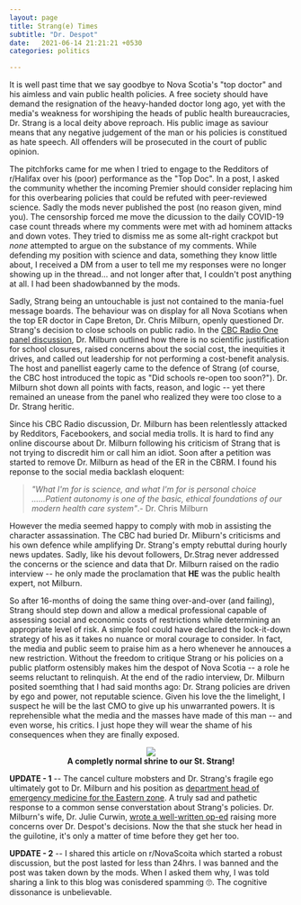 ```yaml
---
layout: page
title: Strang(e) Times
subtitle: "Dr. Despot"
date:   2021-06-14 21:21:21 +0530
categories: politics

---
```


It is well past time that we say goodbye to Nova Scotia's "top doctor" and his aimless and vain public health policies.
A free society should have demand the resignation of the heavy-handed doctor long ago, yet with the media's weakness for
worshiping the heads of public health bureaucracies, Dr. Strang is a local deity above reproach. His public image as saviour means that any
negative judgement of the man or his policies is constitued as hate speech. All offenders will be prosecuted in the court of public opinion.

The pitchforks came for me when I tried to engage to the Redditors of r/Halifax over his (poor) performance as the "Top Doc". In a post, I asked the community whether the incoming Premier should consider replacing him for this overbearing policies that could be refuted with peer-reviewed science. Sadly the mods never published the post (no reason given, mind you). The censorship forced me move the dicussion to the daily COVID-19 case count threads where my comments were met with ad hominem attacks and down votes. They tried to dismiss me as some alt-right crackpot but *none* attempted to argue on the substance of my comments. While defending my position with science and data, something they know little about, I received a DM from a user to tell me my responses were no longer showing up in the thread... and not longer after that, I couldn't post anything at all. I had been shadowbanned by the mods.
  
Sadly, Strang being an untouchable is just not contained to the mania-fuel message boards. The behaviour was on display for all Nova Scotians when the top ER doctor in Cape Breton, 
Dr. Chris Milburn, openly questioned Dr. Strang's decision to close schools on public radio. In the [CBC Radio One panel discussion](https://www.cbc.ca/listen/live-radio/1-24-information-morning-cape-breton/clip/15848671-issue-panel-anna-manley-candee-mccarthy-chris), Dr. Milburn outlined how there is no scientific justification 
for school closures, raised concerns about the social cost, the inequities it drives, and called out leadership for not performing a cost-benefit analysis.
The host and panellist eagerly came to the defence of Strang (of course, the CBC host introduced the topic as "Did schools re-open too soon?"). 
Dr. Milburn shot down all points with facts, reason, and logic -- yet there remained an unease from the panel who realized they were too close to a Dr. Strang heritic. 

Since his CBC Radio discussion, Dr. Milburn has been relentlessly attacked by Redditors, Facebookers, and social media trolls. It is hard to find any online discourse about
Dr. Milburn following his criticism of Strang that is not trying to discredit him or call him an idiot. Soon after a petition was started to remove Dr. Milburn as head of the ER in the CBRM. I found his reponse to the social media backlash eloquent:  

>*"What I'm for is science, and what I'm for is personal choice ......Patient autonomy is one of the basic, ethical foundations of our modern health care system"*.- Dr. Chris Milburn
>   


However the media seemed happy to comply with mob in assisting the character assassination. The CBC had buried Dr. Mliburn's criticisms and his own defence while amplifying Dr. Strang's empty rebuttal during hourly news updates. Sadly, like his devout followers, Dr.Strag never addressed the concerns or the science and data that Dr. Milburn raised on the radio interview -- he only made the proclamation that **HE** was the public health expert, not Milburn.


So after 16-months of doing the same thing over-and-over (and failing), Strang should step down and allow a medical professional capable of assessing social and economic costs of restrictions while determining an appropriate level of risk. A simple fool could have declared the lock-it-down strategy of his as it takes no nuance or moral courage to consider. In fact, the media and public seem to praise him as a hero whenever he annouces a new restriction. Without the freedom to critique Strang or his policies on a public platform ostensibly makes him the despot of Nova Scotia -- a role he seems reluctant to relinquish. At the end of the radio interview, Dr. Milburn posited soemthing that I had said months ago: Dr. Strang policies are driven by ego and power, not reputable science. Given his love the the limelight, I suspect he will be the last CMO to give up his unwarranted powers. It is reprehensible what the media and the masses have made of this man -- and even worse, his critics. I just hope they will wear the shame of his consequences when they are finally exposed.

<p align="center">
  <a href="https://i.cbc.ca/1.6071603.1624043730!/fileImage/httpImage/image.jpg_gen/derivatives/16x9_780/strang-photos.jpg">
  <img src="https://i.cbc.ca/1.6071603.1624043730!/fileImage/httpImage/image.jpg_gen/derivatives/16x9_780/strang-photos.jpg">
    
 </a>
  <br><b> A completly normal shrine to our St. Strang!</b>
 </p>


**UPDATE - 1** -- The cancel culture mobsters and Dr. Strang's fragile ego ultimately got to Dr. Milburn and his position as [department head of emergency medicine for the Eastern zone](https://atlantic.ctvnews.ca/cape-breton-doctor-removed-as-head-of-emergency-medicine-for-eastern-zone-1.5473738). A truly sad and pathetic response to a common sense converstation about Strang's policies. Dr. Milburn's wife, Dr. Julie Curwin, [wrote a well-written op-ed](https://www.saltwire.com/cape-breton/opinion/local-perspectives/dr-julie-curwin-who-will-speak-for-covid-marginalized-patients-after-firing-of-sydney-er-chief-100602623/) raising more concerns over Dr. Despot's decisions. Now the that she stuck her head in the guilotine, it's only a matter of time before they get her too.   

**UPDATE - 2** -- I shared this article on r/NovaScoita which started a robust discussion, but the post lasted for less than 24hrs. I was banned and the post was taken down by the mods. When I asked them why, I was told sharing a link to this blog was conisdered spamming 🙄. The cognitive dissonance is unbelievable.
